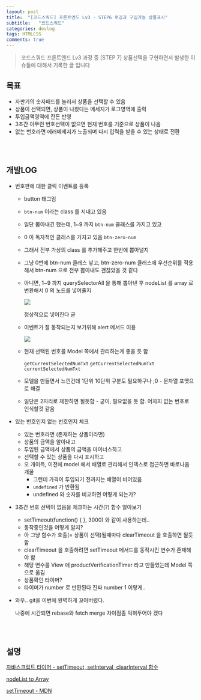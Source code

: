 ```yaml
---
layout: post
title:  "[코드스쿼드] 프론트엔드 Lv3 - STEP6 로깅과 구입가능 상품표시"
subtitle:   "코드스쿼드"
categories: devlog
tags: HTMLCSS
comments: true
---
```


> 코드스쿼드 프론트엔드 Lv3 과정 중 [STEP 7] 상품선택을 구현하면서 발생한 이슈들에 대해서 기록한 글 입니다

## 목표

- 자판기의 숫자패드를 눌러서 상품을 선택할 수 있음
- 상품이 선택되면, 상품이 나왔다는 메세지가 로그영역에 출력
- 투입금액영역에 잔돈 반영
- 3초간 아무런 번호선택이 없으면 현재 번호를 기준으로 상품이 나옴
- 없는 번호라면 에러메세지가 노출되며 다시 입력을 받을 수 있는 상태로 전환

<br/>

<br/>

## 개발LOG

- 번호판에 대한 클릭 이벤트를 등록

  - button 태그임

  - `btn-num` 이라는 class 를 지내고 있음

  - 일단 뽑아내긴 했는데, 1~9 까지 `btn-num` 클래스를 가지고 있고

  - 0 이 독자적인 클래스를 가지고 있음 `btn-zero-num`

  - 그래서 전부 가상의 class 를 추가해주고 한번에 뽑아낼지

  - 그냥 0번에 btn-num 클래스 넣고, btn-zero-num 클래스에 우선순위를 적용해서 btn-num 으로 전부 뽑아내도 괜찮았을 것 같다

  - 아니면, 1~9 까지 querySelectorAll 을 통해 뽑아낸 후 nodeList 를 array 로 변환해서 0 의 노드를 넣어줄지

    ![](https://i.imgur.com/P3m7gC2.png)

    정상적으로 넣어진다 굳

  - 이벤트가 잘 동작되는지 보기위해 alert 메서드 이용

    ![](https://i.imgur.com/JMXCfOH.png)

  - 현재 선택된 번호를 Model 쪽에서 관리하는게 좋을 듯 함

    `getCurrentSelectedNumTxt` `getCurrentSelectedNumTxt` `currentSelectedNumTxt`

  - 모델을 만들면서 느낀건데 1단위 10단위 구분도 필요하구나 ;0 - 문자열 포맷으로 해결

  - 일단은 2자리로 제한하면 될듯함 - 굳이, 필요없을 듯 함. 어차피 없는 번호로 인식할것 같음

  

- 있는 번호인지 없는 번호인지 체크

  - 있는 번호라면 (존재하는 상품이라면)
  - 상품의 금액을 알아내고
  - 투입된 금액에서 상품의 금액을 마이너스하고
  - 선택할 수 있는 상품을 다시 표시하고
  - 오 개이득, 이전에 model 에서 배열로 관리해서 인덱스로 접근하면 바로나옴 개꿀
    - 그런데 가격이 투입되기 전까지는 배열이 비어있음
    - `undefined` 가 반환됨
    - undefined 와 숫자를 비교하면 어떻게 되는가?

- 3초간 번호 선택이 없음을 체크하는 시간(?) 함수 알아보기

  - setTimeout(function() { }, 3000) 와 같이 사용하는데..
  - 동작중인것을 어떻게 알지?
  - 아 그냥 함수가 호출(= 상품이 선택)될때마다 clearTimeout 을 호출하면 될듯함
  - clearTimeout 을 호출하려면 setTimeout 메서드를 동작시킨 변수가 존재해야 함
  - 해당 변수를 View 에 productVerificationTimer 라고 만들었는데 Model 쪽으로 옮김
  - 상품확인 타이머?
  - 타이머가 number 로 반환된다 진짜 number 1 이렇게..

- 와우.. git을 이번에 완벽하게 꼬아버렸다.

  나중에 시간되면 rebase와 fetch merge 차이점좀 익혀두어야 겠다

<br/>

<br/>

## 설명

[자바스크립트 타이머 - setTimeout, setInterval, clearInterval 함수](http://ooz.co.kr/194)

[nodeList to Array](https://developer.mozilla.org/ko/docs/Web/API/NodeList)

[setTimeout - MDN](https://developer.mozilla.org/ko/docs/Web/API/WindowTimers/setTimeout)



<br/>

<br/>


